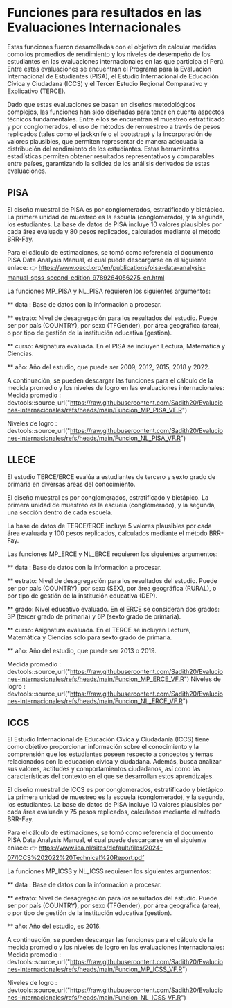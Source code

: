 # Funciones para resultados en las Evaluaciones Internacionales
Estas funciones fueron desarrolladas con el objetivo de calcular medidas como los promedios de rendimiento y los niveles de desempeño de los estudiantes en las evaluaciones internacionales en las que participa el Perú. Entre estas evaluaciones se encuentran el Programa para la Evaluación Internacional de Estudiantes (PISA), el Estudio Internacional de Educación Cívica y Ciudadana (ICCS) y el Tercer Estudio Regional Comparativo y Explicativo (TERCE).

Dado que estas evaluaciones se basan en diseños metodológicos complejos, las funciones han sido diseñadas para tener en cuenta aspectos técnicos fundamentales. Entre ellos se encuentran el muestreo estratificado y por conglomerados, el uso de métodos de remuestreo a través de pesos replicados (tales como el jackknife o el bootstrap) y la incorporación de valores plausibles, que permiten representar de manera adecuada la distribución del rendimiento de los estudiantes. Estas herramientas estadísticas permiten obtener resultados representativos y comparables entre países, garantizando la solidez de los análisis derivados de estas evaluaciones.

## PISA
El diseño muestral de PISA es por conglomerados, estratificado y bietápico. La primera unidad de muestreo es la escuela (conglomerado), y la segunda, los estudiantes. La base de datos de PISA incluye 10 valores plausibles por cada área evaluada y 80 pesos replicados, calculados mediante el método BRR-Fay.

Para el cálculo de estimaciones, se tomó como referencia el documento PISA Data Analysis Manual, el cual puede descargarse en el siguiente enlace:
👉 https://www.oecd.org/en/publications/pisa-data-analysis-manual-spss-second-edition_9789264056275-en.html

La funciones MP_PISA y NL_PISA requieren los siguientes argumentos:

** data : Base de datos con la información a procesar.

** estrato: Nivel de desagregación para los resultados del estudio. Puede ser por país (COUNTRY), por sexo (TFGender), por área geográfica (area), o por tipo de gestión de la institución educativa (gestion).

** curso: Asignatura evaluada. En el PISA se incluyen Lectura, Matemática y Ciencias.

** año: Año del estudio, que puede ser 2009, 2012, 2015, 2018 y 2022.

A continuación, se pueden descargar las funciones para el cálculo de la medida promedio y los niveles de logro en las evaluaciones internacionales:
Medida promedio : devtools::source_url("https://raw.githubusercontent.com/Sadith20/Evaluciones-internacionales/refs/heads/main/Funcion_MP_PISA_VF.R")

Niveles de logro : devtools::source_url("https://raw.githubusercontent.com/Sadith20/Evaluciones-internacionales/refs/heads/main/Funcion_NL_PISA_VF.R")

 ## LLECE
El estudio TERCE/ERCE evalúa a estudiantes de tercero y sexto grado de primaria en diversas áreas del conocimiento.

El diseño muestral es por conglomerados, estratificado y bietápico. La primera unidad de muestreo es la escuela (conglomerado), y la segunda, una sección dentro de cada escuela.

La base de datos de TERCE/ERCE incluye 5 valores plausibles por cada área evaluada y 100 pesos replicados, calculados mediante el método BRR-Fay.

Las funciones MP_ERCE y NL_ERCE requieren los siguientes argumentos:

** data : Base de datos con la información a procesar.

** estrato: Nivel de desagregación para los resultados del estudio. Puede ser por país (COUNTRY), por sexo (SEX), por área geográfica (RURAL), o por tipo de gestión de la institución educativa (DEP).

** grado: Nivel educativo evaluado. En el ERCE se consideran dos grados: 3P (tercer grado de primaria) y 6P (sexto grado de primaria).

** curso: Asignatura evaluada. En el TERCE se incluyen Lectura, Matemática y Ciencias solo para sexto grado de primaria.

** año: Año del estudio, que puede ser 2013 o 2019.

Medida promedio : devtools::source_url("https://raw.githubusercontent.com/Sadith20/Evaluciones-internacionales/refs/heads/main/Funcion_MP_ERCE_VF.R")
Niveles de logro : devtools::source_url("https://raw.githubusercontent.com/Sadith20/Evaluciones-internacionales/refs/heads/main/Funcion_NL_ERCE_VF.R")

 ## ICCS
El Estudio Internacional de Educación Cívica y Ciudadanía (ICCS) tiene como objetivo proporcionar información sobre el conocimiento y la comprensión que los estudiantes poseen respecto a conceptos y temas relacionados con la educación cívica y ciudadana. Además, busca analizar sus valores, actitudes y comportamientos ciudadanos, así como las características del contexto en el que se desarrollan estos aprendizajes.

El diseño muestral de ICCS es por conglomerados, estratificado y bietápico. La primera unidad de muestreo es la escuela (conglomerado), y la segunda, los estudiantes. La base de datos de PISA incluye 10 valores plausibles por cada área evaluada y 75 pesos replicados, calculados mediante el método BRR-Fay.

Para el cálculo de estimaciones, se tomó como referencia el documento PISA Data Analysis Manual, el cual puede descargarse en el siguiente enlace:
👉 https://www.iea.nl/sites/default/files/2024-07/ICCS%202022%20Technical%20Report.pdf

La funciones MP_ICSS y NL_ICSS requieren los siguientes argumentos:

** data : Base de datos con la información a procesar.

** estrato: Nivel de desagregación para los resultados del estudio. Puede ser por país (COUNTRY), por sexo (TFGender), por área geográfica (area), o por tipo de gestión de la institución educativa (gestion).

** año: Año del estudio, es 2016.

A continuación, se pueden descargar las funciones para el cálculo de la medida promedio y los niveles de logro en las evaluaciones internacionales:
Medida promedio : devtools::source_url("https://raw.githubusercontent.com/Sadith20/Evaluciones-internacionales/refs/heads/main/Funcion_MP_ICSS_VF.R")

Niveles de logro : devtools::source_url("https://raw.githubusercontent.com/Sadith20/Evaluciones-internacionales/refs/heads/main/Funcion_NL_ICSS_VF.R")

